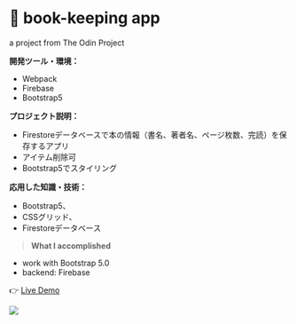 # 🌱 book-keeping app

a project from The Odin Project

**開発ツール・環境：**
- Webpack
- Firebase 
- Bootstrap5

**プロジェクト説明：**
- Firestoreデータベースで本の情報（書名、著者名、ページ枚数、完読）を保存するアプリ
- アイテム削除可
- Bootstrap5でスタイリング

**応用した知識・技術：**
- Bootstrap5、
- CSSグリッド、
- Firestoreデータベース
> **What I accomplished**
- work with Bootstrap 5.0
- backend: Firebase

👉 [Live Demo](https://thanh-luan-nguyen.github.io/book-keeping-app/)



<img src="https://github.com/thanh-luan-nguyen/thanh-luan-nguyen/blob/main/project_preview_gifs/theOdinProject/Library.gif"/>
